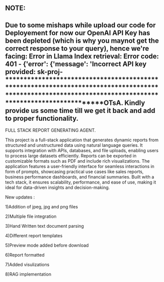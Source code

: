 NOTE:
---------------
Due to some mishaps while upload our code for Deployement for now our OpenAI API Key has been depleted (which is why you maynot get the correct response to your query), hence we're facing: 
Error in Llama Index retrieval: Error code: 401 - {'error': {'message': 'Incorrect API key provided: sk-proj-********************************************************************************************************************************************************OTsA. 
Kindly provide us some time till we get it back and add to proper functionality. 
--------------


FULL STACK REPORT GENERATING AGENT.

This project is a full-stack application that generates dynamic reports from structured and unstructured data using natural language queries. It supports integration with APIs, databases, and file uploads, enabling users to process large datasets efficiently. Reports can be exported in customizable formats such as PDF and include rich visualizations. The application features a user-friendly interface for seamless interactions in form of prompts, showcasing practical use cases like sales reports, business performance dashboards, and financial summaries. Built with a tech stack, it ensures scalability, performance, and ease of use, making it ideal for data-driven insights and decision-making.

New updates :

1)Addition of jpeg, jpg and png files

2)Multiple file integration

3)Hand Written text document parsing

4)Different report templates

5)Preview mode added before download

6)Report formatted 

7)Added visulizations 

8)RAG implementation
